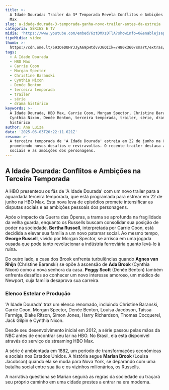 ```yaml
---
title: >-
  A Idade Dourada: Trailer da 3ª Temporada Revela Conflitos e Ambições na HBO
  Max
slug: a-idade-dourada-3-temporada-ganha-novo-trailer-antes-da-estreia
categoria: SÉRIES E TV
midia: 'https://www.youtube.com/embed/6ztDMXzDTlA?showinfo=0&enablejsapi=1'
tipoMidia: video
thumb: >-
  https://cdn.ome.lt/593OeDUHYJJyA69pHtdvvJGQIIk=/480x360/smart/extras/conteudos/Captura_de_tela_2025-06-03_170944.png
tags:
  - A Idade Dourada
  - HBO Max
  - Carrie Coon
  - Morgan Spector
  - Christine Baranski
  - Cynthia Nixon
  - Denée Benton
  - terceira temporada
  - trailer
  - série
  - drama histórico
keywords: >-
  A Idade Dourada, HBO Max, Carrie Coon, Morgan Spector, Christine Baranski,
  Cynthia Nixon, Denée Benton, terceira temporada, trailer, série, drama
  histórico
author: Ana Luiza
data: '2025-06-03T20:22:11.621Z'
resumo: >-
  A terceira temporada de 'A Idade Dourada' estreia em 22 de junho na HBO Max,
  prometendo novos desafios e reviravoltas. O recente trailer destaca as tensões
  sociais e as ambições dos personagens.
---
```


## A Idade Dourada: Conflitos e Ambições na Terceira Temporada

A HBO presenteou os fãs de 'A Idade Dourada' com um novo trailer para a aguardada terceira temporada, que está programada para estrear em 22 de junho na HBO Max. Esta nova leva de episódios promete intensificar as disputas sociais e as ambições pessoais dos personagens.

Após o impacto da Guerra das Óperas, a trama se aprofunda na fragilidade da velha guarda, enquanto os Russells buscam consolidar sua posição de poder na sociedade. **Bertha Russell**, interpretada por Carrie Coon, está decidida a elevar sua família a um novo patamar social. Ao mesmo tempo, **George Russell**, vivido por Morgan Spector, se arrisca em uma jogada ousada que pode tanto revolucionar a indústria ferroviária quanto levá-lo à ruína.

Do outro lado, a casa dos Brook enfrenta turbulências quando **Agnes van Rhijn** (Christine Baranski) se opõe à ascensão de **Ada Brook** (Cynthia Nixon) como a nova senhora da casa. **Peggy Scott** (Denée Benton) também enfrenta desafios ao conhecer um novo interesse amoroso, um médico de Newport, cuja família desaprova sua carreira.

### Elenco Estelar e Produção

'A Idade Dourada' traz um elenco renomado, incluindo Christine Baranski, Carrie Coon, Morgan Spector, Denée Benton, Louisa Jacobson, Taissa Farmiga, Blake Ritson, Simon Jones, Harry Richardson, Thomas Cocquerel, Jack Gilpin e Cynthia Nixon.

Desde seu desenvolvimento inicial em 2012, a série passou pelas mãos da NBC antes de encontrar seu lar na HBO. No Brasil, ela está disponível através do serviço de streaming HBO Max.

A série é ambientada em 1882, um período de transformações econômicas e sociais nos Estados Unidos. A história segue **Marian Brook** (Louisa Jacobson) quando ela se muda para Nova York, se deparando com uma batalha social entre sua tia e os vizinhos milionários, os Russells.

A narrativa questiona se Marian seguirá as regras da sociedade ou traçará seu próprio caminho em uma cidade prestes a entrar na era moderna.

